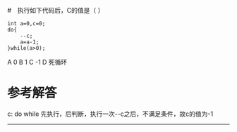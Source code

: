 #　执行如下代码后，C的值是（ ）

```
int a=0,c=0;
do{
    --c; 
    a=a-1;
}while(a>0);
```
A 0      B 1      C -1      D 死循环

# 参考解答

c:
do while 先执行，后判断，执行一次--c之后，不满足条件，故c的值为-1

---
